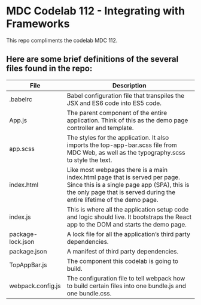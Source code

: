# MDC Codelab 112 - Integrating with Frameworks

This repo compliments the codelab MDC 112.

## Here are some brief definitions of the several files found in the repo:

File | Description
---- | -----------
.babelrc | Babel configuration file that transpiles the JSX and ES6 code into ES5 code.
App.js | The parent component of the entire application. Think of this as the demo page controller and template.
app.scss | The styles for the application. It also imports the top-app-bar.scss file from MDC Web, as well as the typography.scss to style the text.
index.html | Like most webpages there is a main index.html page that is served per page. Since this is a single page app (SPA), this is the only page that is served during the entire lifetime of the demo page.
index.js | This is where all the application setup code and logic should live. It bootstraps the React app to the DOM and starts the demo page.
package-lock.json | A lock file for all the application’s third party dependencies.
package.json | A manifest of third party dependencies.
TopAppBar.js | The component this codelab is going to build.
webpack.config.js | The configuration file to tell webpack how to build certain files into one bundle.js and one bundle.css.
